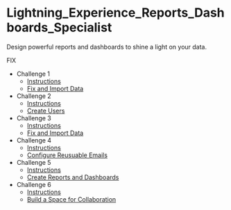 # Lightning_Experience_Reports_Dashboards_Specialist
Design powerful reports and dashboards to shine a light on your data.


FIX
* Challenge 1
  *   [Instructions](https://github.com/bsharphd/Business_Administration_Specialist/wiki/3.-Business-Requirements-Part-1)
  *   [Fix and Import Data](https://github.com/bsharphd/Business_Administration_Specialist/wiki/3.1-Fix-and-Import-Data)
* Challenge 2
  *   [Instructions](https://github.com/bsharphd/Business_Administration_Specialist/wiki/4.-Requirements-Detail-Part-2)
  *   [Create Users](https://github.com/bsharphd/Business_Administration_Specialist/wiki/4.1-Create-users)
* Challenge 3
  *   [Instructions](https://github.com/bsharphd/Business_Administration_Specialist/wiki/5.-Business-Requirements-Part-3)
  *   [Fix and Import Data](https://github.com/bsharphd/Business_Administration_Specialist/wiki/5.1-Create-reports-and-dashboards)
* Challenge 4
  *   [Instructions](https://github.com/bsharphd/Business_Administration_Specialist/wiki/6.-Business-Requirements-Part-4)
  *   [Configure Reusuable Emails](https://github.com/bsharphd/Business_Administration_Specialist/wiki/6.1-Configure-reusable-emails)
* Challenge 5
  *   [Instructions](https://github.com/bsharphd/Business_Administration_Specialist/wiki/7.-Business-Requirements-Part-5)
  *   [Create Reports and Dashboards](https://github.com/bsharphd/Business_Administration_Specialist/wiki/7.1-Build-a-business-process)
* Challenge 6
  *   [Instructions](https://github.com/bsharphd/Business_Administration_Specialist/wiki/8.-Business-Requirements-Parts-6)
  *   [Build a Space for Collaboration](https://github.com/bsharphd/Business_Administration_Specialist/wiki/8.1-Build-a-space-for-collaboration)
